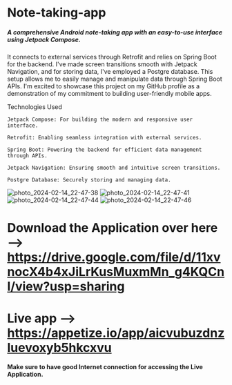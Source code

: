 # Note-taking-app
##### A comprehensive Android note-taking app with an easy-to-use interface using Jetpack Compose. 
It connects to external services through Retrofit and relies on Spring Boot for the backend.
I've made screen transitions smooth with Jetpack Navigation, and for storing data, I've employed a Postgre database. 
This setup allows me to easily manage and manipulate data through Spring Boot APIs. 
I'm excited to showcase this project on my GitHub profile as a demonstration of my commitment to building user-friendly mobile apps.


Technologies Used

    Jetpack Compose: For building the modern and responsive user interface.

    Retrofit: Enabling seamless integration with external services.

    Spring Boot: Powering the backend for efficient data management through APIs.

    Jetpack Navigation: Ensuring smooth and intuitive screen transitions.

    Postgre Database: Securely storing and managing data.

![photo_2024-02-14_22-47-38](https://github.com/Ankit3002/Note-taking-app/assets/87632539/1e3aaade-45dc-4fb5-bcba-b31625398bc5)
![photo_2024-02-14_22-47-41](https://github.com/Ankit3002/Note-taking-app/assets/87632539/429df776-781c-4a7a-a062-95c92e5c4750)
![photo_2024-02-14_22-47-44](https://github.com/Ankit3002/Note-taking-app/assets/87632539/c6698127-58e3-4f01-bb04-481a5e3ac6a3)
![photo_2024-02-14_22-47-46](https://github.com/Ankit3002/Note-taking-app/assets/87632539/174fb1e6-ccb9-46d2-8810-0a42821db8f6)

# Download the Application over here --> https://drive.google.com/file/d/11xvnocX4b4xJiLrKusMuxmMn_g4KQCnl/view?usp=sharing
# Live app --> https://appetize.io/app/aicvubuzdnzluevoxyb5hkcxvu
#### Make sure to have good Internet connection for accessing the Live Application.
